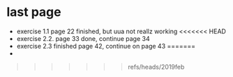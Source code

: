 # last page
- exercise 1.1 page 22 finished, but uua not reallz working
<<<<<<< HEAD
- exercise 2.2. page 33 done, continue page 34
- exercise 2.3 finished page 42, continue on page 43
=======
- 
>>>>>>> refs/heads/2019feb
